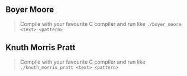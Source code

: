 ## Boyer Moore

> Compile with your favourite C compiler and run like `./boyer_moore <text> <pattern>`

[](boyer_moore.c ':include :type=code c')

## Knuth Morris Pratt

> Compile with your favourite C compiler and run like `./knuth_morris_pratt <text> <pattern>`

[](knuth_morris_pratt.c ':include :type=code c')
